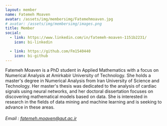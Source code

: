 ```yaml
---
layout: member
name: Fatemeh Moaven
avatar: /assets/img/membersimg/Fatemehmoaven.jpg
# avatar: /assets/img/membersimg/images.png
title: Member
social:
  - link: https://www.linkedin.com/in/fatemeh-moaven-1151b2231/
    icon: bi-linkedin

  - link: https://github.com/Fm1540440
    icon: bi-github
---
```


Fatemeh Moaven is a PhD student in Applied Mathematics with a focus on Numerical Analysis at Amirkabir University of Technology. She holds a master's degree in Numerical Analysis from Iran University of Science and Technology. Her master's thesis was dedicated to the analysis of cardiac signals using neural networks, and her doctoral dissertation focuses on discovering mathematical models based on data. She is interested in research in the fields of data mining and machine learning and is seeking to advance in these areas.

###### Email : fatemeh.moaven@aut.ac.ir
